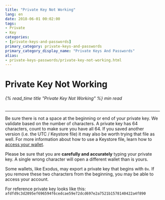 ```yaml
---
title: "Private Key Not Working"
lang: en
date: 2018-06-01 00:02:00
tags:
- Private
- Key
categories:
- [private-keys-and-passwords]
primary_category: private-keys-and-passwords
primary_category_display_name: "Private Keys And Passwords"
alias:
- private-keys-passwords/private-key-not-working.html
---
```


# __Private Key Not Working__
###### {% read_time title "Private Key Not Working" %} min read
***

Be sure there is not a space at the beginning or end of your private key. We validate based on the number of characters. A private key has 64 characters, count to make sure you have all 64. If you saved another version (i.e. the UTC / Keystore file) it may also be worth trying that file as well. For more information about how to use a Keystore file, learn how to [access your wallet][accessMEW].

Please be sure that you are **carefully and accurately** typing your private key. A single wrong character will open a different wallet than is yours.

Some wallets, like Exodus, may export a private key that begins with `0x`. If you remove these two characters from the beginning, you may be able to access your account.

For reference private key looks like this:
`afdfd9c3d2095ef696594f6cedcae59e72dcd697e2a7521b1578140422a4f890`

[accessMEW]: /posts/getting-started/how-to-access-your-wallet/